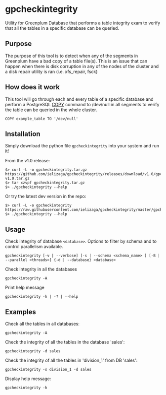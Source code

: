 # gpcheckintegrity
Utility for Greenplum Database that performs a table integrity exam to verify that all
the tables in a specific database can be queried.

## Purpose
The purpose of this tool is to detect when any of the segments in Greenplum
have a bad copy of a table file(s). This is an issue that can happen when there is disk
corruption in any of the nodes of the cluster and a disk repair utility is ran
(i.e. xfs_repair, fsck)

## How does it work
This tool will go through each and every table of a specific database and perform a
PostgreSQL [COPY](http://www.postgresql.org/docs/9.1/static/sql-copy.html) command to
/dev/null in all segments to verify the table can be queried in the whole cluster.

```
COPY example_table TO '/dev/null'
```

## Installation
Simply download the python file `gpcheckintegrity` into your system and run it!

From the v1.0 release:

```
$> curl -L -o gpcheckintegrity.tar.gz https://github.com/ielizaga/gpcheckintegrity/releases/download/v1.0/gpcheckintegrity-v1.0.tar.gz
$> tar xzvpf gpcheckintegrity.tar.gz
$> ./gpcheckintegrity --help
```

Or try the latest dev version in the repo:

```
$> curl -L -o gpcheckintegrity https://raw.githubusercontent.com/ielizaga/gpcheckintegrity/master/gpcheckintegrity
$> ./gpcheckintegrity --help
```

## Usage

Check integrity of database `<database>`. Options to filter by schema and to control parallelism available. 

```
gpcheckintegrity [-v | --verbose] [-s | --schema <schema_name> ] [-B | --parallel <threads>] {-d | --database} <database>
```


Check integrity in all the databases

```
gpcheckintegrity -A
```


Print help message

```
gpcheckintegrity -h | -? | --help
```

## Examples

Check all the tables in all databases:

`gpcheckintegrity -A`

Check the integrity of all the tables in the database 'sales':

`gpcheckintegrity -d sales`

Check the integrity of all the tables in 'division_1' from DB 'sales':

`gpcheckintegrity -s division_1 -d sales`

Display help message:

`gpcheckintegrity -h`
